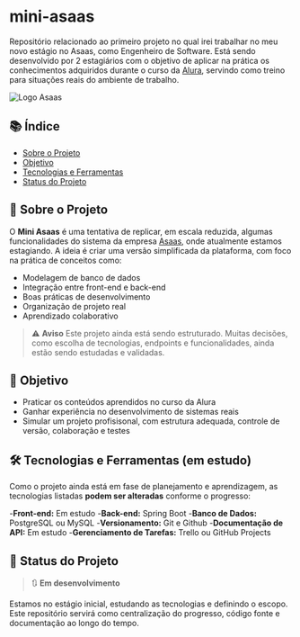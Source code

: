 # mini-asaas

Repositório relacionado ao primeiro projeto no qual irei trabalhar no meu novo estágio no Asaas, como Engenheiro de Software. Está sendo desenvolvido por 2 estagiários com o objetivo de aplicar na prática os conhecimentos adquiridos durante o curso da [Alura](https://www.alura.com.br/), servindo como treino para situações reais do ambiente de trabalho.

![Logo Asaas](assets/logo-asaas-azul.png)

## 📚 Índice

- [Sobre o Projeto](#sobre-o-projeto)
- [Objetivo](#objetivo)
- [Tecnologias e Ferramentas](#tecnologias-e-ferramentas-em-estudo)
- [Status do Projeto](#status-do-projeto)

## 📌 Sobre o Projeto

O **Mini Asaas** é uma tentativa de replicar, em escala reduzida, algumas funcionalidades do sistema da empresa [Asaas](https://www.asaas.com/), onde atualmente estamos estagiando. A ideia é criar uma versão simplificada da plataforma, com foco na prática de conceitos como: 

- Modelagem de banco de dados
- Integração entre front-end e back-end
- Boas práticas de desenvolvimento
- Organização de projeto real
- Aprendizado colaborativo

> ⚠️ **Aviso** Este projeto ainda está sendo estruturado. Muitas decisões, como escolha de tecnologias, endpoints e funcionalidades, ainda estão sendo estudadas e validadas.

## 🎯 Objetivo

- Praticar os conteúdos aprendidos no curso da Alura
- Ganhar experiência no desenvolvimento de sistemas reais
- Simular um projeto profisisonal, com estrutura adequada, controle de versão, colaboração e testes

## 🛠️ Tecnologias e Ferramentas (em estudo)

Como o projeto ainda está em fase de planejamento e aprendizagem, as tecnologias listadas **podem ser alteradas** conforme o progresso:

-**Front-end:** Em estudo
-**Back-end:** Spring Boot
-**Banco de Dados:** PostgreSQL ou MySQL
-**Versionamento:** Git e Github
-**Documentação de API:** Em estudo
-**Gerenciamento de Tarefas:** Trello ou GitHub Projects

## 🚧 Status do Projeto

> 🔃 **Em desenvolvimento**

Estamos no estágio inicial, estudando as tecnologias e definindo o escopo. Este repositório servirá como centralização do progresso, código fonte e documentação ao longo do tempo.
